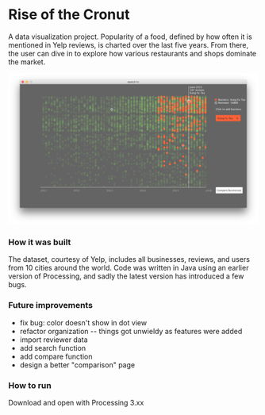 # Rise of the Cronut
A data visualization project. Popularity of a food, defined by how often it is mentioned in Yelp reviews, is charted over the last five years. From there, the user can dive in to explore how various restaurants and shops dominate the market.

![alt img](cronut6.png)

### How it was built
The dataset, courtesy of Yelp, includes all businesses, reviews, and users from 10 cities around the world. Code was written in Java using an earlier version of Processing, and sadly the latest version has introduced a few bugs.

### Future improvements
- fix bug: color doesn't show in dot view
- refactor organization -- things got unwieldy as features were added
- import reviewer data
- add search function
- add compare function
- design a better "comparison" page

### How to run
Download and open with Processing 3.xx

